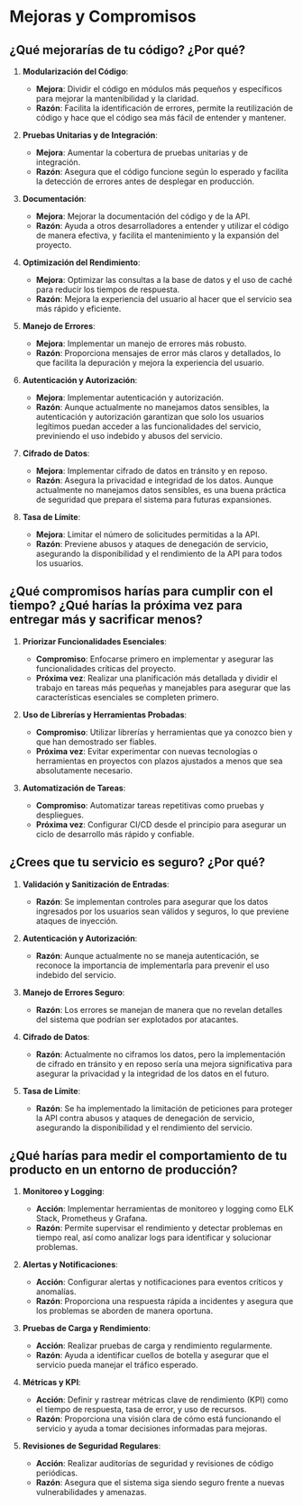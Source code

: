# Mejoras y Compromisos

## ¿Qué mejorarías de tu código? ¿Por qué?

1. **Modularización del Código**:
   - **Mejora**: Dividir el código en módulos más pequeños y específicos para mejorar la mantenibilidad y la claridad.
   - **Razón**: Facilita la identificación de errores, permite la reutilización de código y hace que el código sea más fácil de entender y mantener.

2. **Pruebas Unitarias y de Integración**:
   - **Mejora**: Aumentar la cobertura de pruebas unitarias y de integración.
   - **Razón**: Asegura que el código funcione según lo esperado y facilita la detección de errores antes de desplegar en producción.

3. **Documentación**:
   - **Mejora**: Mejorar la documentación del código y de la API.
   - **Razón**: Ayuda a otros desarrolladores a entender y utilizar el código de manera efectiva, y facilita el mantenimiento y la expansión del proyecto.

4. **Optimización del Rendimiento**:
   - **Mejora**: Optimizar las consultas a la base de datos y el uso de caché para reducir los tiempos de respuesta.
   - **Razón**: Mejora la experiencia del usuario al hacer que el servicio sea más rápido y eficiente.

5. **Manejo de Errores**:
   - **Mejora**: Implementar un manejo de errores más robusto.
   - **Razón**: Proporciona mensajes de error más claros y detallados, lo que facilita la depuración y mejora la experiencia del usuario.

6. **Autenticación y Autorización**:
   - **Mejora**: Implementar autenticación y autorización.
   - **Razón**: Aunque actualmente no manejamos datos sensibles, la autenticación y autorización garantizan que solo los usuarios legítimos puedan acceder a las funcionalidades del servicio, previniendo el uso indebido y abusos del servicio.

7. **Cifrado de Datos**:
   - **Mejora**: Implementar cifrado de datos en tránsito y en reposo.
   - **Razón**: Asegura la privacidad e integridad de los datos. Aunque actualmente no manejamos datos sensibles, es una buena práctica de seguridad que prepara el sistema para futuras expansiones.

8. **Tasa de Límite**:
   - **Mejora**: Limitar el número de solicitudes permitidas a la API.
   - **Razón**: Previene abusos y ataques de denegación de servicio, asegurando la disponibilidad y el rendimiento de la API para todos los usuarios.

## ¿Qué compromisos harías para cumplir con el tiempo? ¿Qué harías la próxima vez para entregar más y sacrificar menos?

1. **Priorizar Funcionalidades Esenciales**:
   - **Compromiso**: Enfocarse primero en implementar y asegurar las funcionalidades críticas del proyecto.
   - **Próxima vez**: Realizar una planificación más detallada y dividir el trabajo en tareas más pequeñas y manejables para asegurar que las características esenciales se completen primero.

2. **Uso de Librerías y Herramientas Probadas**:
   - **Compromiso**: Utilizar librerías y herramientas que ya conozco bien y que han demostrado ser fiables.
   - **Próxima vez**: Evitar experimentar con nuevas tecnologías o herramientas en proyectos con plazos ajustados a menos que sea absolutamente necesario.

3. **Automatización de Tareas**:
   - **Compromiso**: Automatizar tareas repetitivas como pruebas y despliegues.
   - **Próxima vez**: Configurar CI/CD desde el principio para asegurar un ciclo de desarrollo más rápido y confiable.

## ¿Crees que tu servicio es seguro? ¿Por qué?

1. **Validación y Sanitización de Entradas**:
   - **Razón**: Se implementan controles para asegurar que los datos ingresados por los usuarios sean válidos y seguros, lo que previene ataques de inyección.

2. **Autenticación y Autorización**:
   - **Razón**: Aunque actualmente no se maneja autenticación, se reconoce la importancia de implementarla para prevenir el uso indebido del servicio.

3. **Manejo de Errores Seguro**:
   - **Razón**: Los errores se manejan de manera que no revelan detalles del sistema que podrían ser explotados por atacantes.

4. **Cifrado de Datos**:
   - **Razón**: Actualmente no ciframos los datos, pero la implementación de cifrado en tránsito y en reposo sería una mejora significativa para asegurar la privacidad y la integridad de los datos en el futuro.

5. **Tasa de Límite**:
   - **Razón**: Se ha implementado la limitación de peticiones para proteger la API contra abusos y ataques de denegación de servicio, asegurando la disponibilidad y el rendimiento del servicio.

## ¿Qué harías para medir el comportamiento de tu producto en un entorno de producción?

1. **Monitoreo y Logging**:
   - **Acción**: Implementar herramientas de monitoreo y logging como ELK Stack, Prometheus y Grafana.
   - **Razón**: Permite supervisar el rendimiento y detectar problemas en tiempo real, así como analizar logs para identificar y solucionar problemas.

2. **Alertas y Notificaciones**:
   - **Acción**: Configurar alertas y notificaciones para eventos críticos y anomalías.
   - **Razón**: Proporciona una respuesta rápida a incidentes y asegura que los problemas se aborden de manera oportuna.

3. **Pruebas de Carga y Rendimiento**:
   - **Acción**: Realizar pruebas de carga y rendimiento regularmente.
   - **Razón**: Ayuda a identificar cuellos de botella y asegurar que el servicio pueda manejar el tráfico esperado.

4. **Métricas y KPI**:
   - **Acción**: Definir y rastrear métricas clave de rendimiento (KPI) como el tiempo de respuesta, tasa de error, y uso de recursos.
   - **Razón**: Proporciona una visión clara de cómo está funcionando el servicio y ayuda a tomar decisiones informadas para mejoras.

5. **Revisiones de Seguridad Regulares**:
   - **Acción**: Realizar auditorías de seguridad y revisiones de código periódicas.
   - **Razón**: Asegura que el sistema siga siendo seguro frente a nuevas vulnerabilidades y amenazas.
